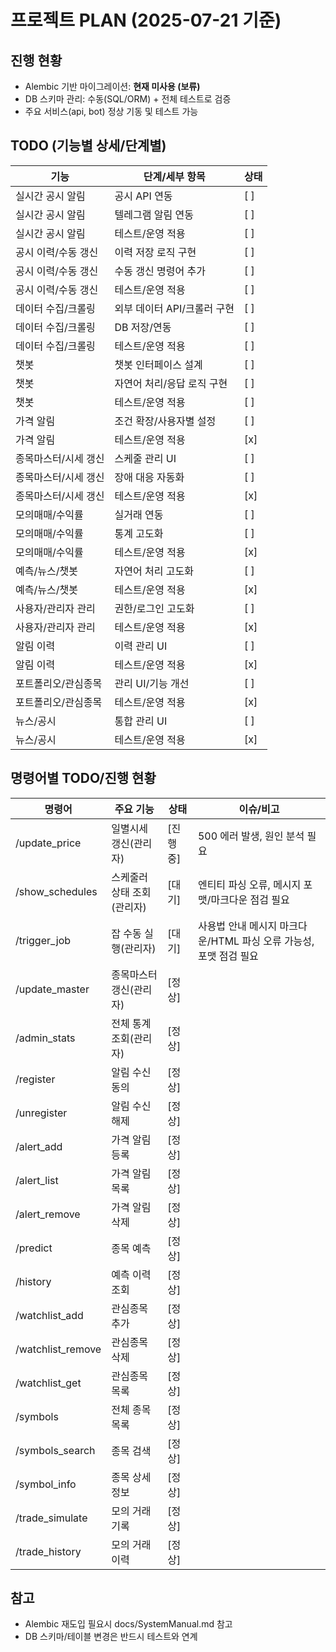 # 프로젝트 PLAN (2025-07-21 기준)

## 진행 현황
- Alembic 기반 마이그레이션: **현재 미사용 (보류)**
- DB 스키마 관리: 수동(SQL/ORM) + 전체 테스트로 검증
- 주요 서비스(api, bot) 정상 기동 및 테스트 가능

## TODO (기능별 상세/단계별)
| 기능 | 단계/세부 항목 | 상태 |
|------|----------------|------|
| 실시간 공시 알림 | 공시 API 연동 | [ ] |
| 실시간 공시 알림 | 텔레그램 알림 연동 | [ ] |
| 실시간 공시 알림 | 테스트/운영 적용 | [ ] |
| 공시 이력/수동 갱신 | 이력 저장 로직 구현 | [ ] |
| 공시 이력/수동 갱신 | 수동 갱신 명령어 추가 | [ ] |
| 공시 이력/수동 갱신 | 테스트/운영 적용 | [ ] |
| 데이터 수집/크롤링 | 외부 데이터 API/크롤러 구현 | [ ] |
| 데이터 수집/크롤링 | DB 저장/연동 | [ ] |
| 데이터 수집/크롤링 | 테스트/운영 적용 | [ ] |
| 챗봇 | 챗봇 인터페이스 설계 | [ ] |
| 챗봇 | 자연어 처리/응답 로직 구현 | [ ] |
| 챗봇 | 테스트/운영 적용 | [ ] |
| 가격 알림 | 조건 확장/사용자별 설정 | [ ] |
| 가격 알림 | 테스트/운영 적용 | [x] |
| 종목마스터/시세 갱신 | 스케줄 관리 UI | [ ] |
| 종목마스터/시세 갱신 | 장애 대응 자동화 | [ ] |
| 종목마스터/시세 갱신 | 테스트/운영 적용 | [x] |
| 모의매매/수익률 | 실거래 연동 | [ ] |
| 모의매매/수익률 | 통계 고도화 | [ ] |
| 모의매매/수익률 | 테스트/운영 적용 | [x] |
| 예측/뉴스/챗봇 | 자연어 처리 고도화 | [ ] |
| 예측/뉴스/챗봇 | 테스트/운영 적용 | [x] |
| 사용자/관리자 관리 | 권한/로그인 고도화 | [ ] |
| 사용자/관리자 관리 | 테스트/운영 적용 | [x] |
| 알림 이력 | 이력 관리 UI | [ ] |
| 알림 이력 | 테스트/운영 적용 | [x] |
| 포트폴리오/관심종목 | 관리 UI/기능 개선 | [ ] |
| 포트폴리오/관심종목 | 테스트/운영 적용 | [x] |
| 뉴스/공시 | 통합 관리 UI | [ ] |
| 뉴스/공시 | 테스트/운영 적용 | [x] |

## 명령어별 TODO/진행 현황
| 명령어 | 주요 기능 | 상태 | 이슈/비고 |
|--------|----------|------|-----------|
| /update_price | 일별시세 갱신(관리자) | [진행중] | 500 에러 발생, 원인 분석 필요 |
| /show_schedules | 스케줄러 상태 조회(관리자) | [대기] | 엔티티 파싱 오류, 메시지 포맷/마크다운 점검 필요 |
| /trigger_job | 잡 수동 실행(관리자) | [대기] | 사용법 안내 메시지 마크다운/HTML 파싱 오류 가능성, 포맷 점검 필요 |
| /update_master | 종목마스터 갱신(관리자) | [정상] |  |
| /admin_stats | 전체 통계 조회(관리자) | [정상] |  |
| /register | 알림 수신 동의 | [정상] |  |
| /unregister | 알림 수신 해제 | [정상] |  |
| /alert_add | 가격 알림 등록 | [정상] |  |
| /alert_list | 가격 알림 목록 | [정상] |  |
| /alert_remove | 가격 알림 삭제 | [정상] |  |
| /predict | 종목 예측 | [정상] |  |
| /history | 예측 이력 조회 | [정상] |  |
| /watchlist_add | 관심종목 추가 | [정상] |  |
| /watchlist_remove | 관심종목 삭제 | [정상] |  |
| /watchlist_get | 관심종목 목록 | [정상] |  |
| /symbols | 전체 종목 목록 | [정상] |  |
| /symbols_search | 종목 검색 | [정상] |  |
| /symbol_info | 종목 상세 정보 | [정상] |  |
| /trade_simulate | 모의 거래 기록 | [정상] |  |
| /trade_history | 모의 거래 이력 | [정상] |  |

## 참고
- Alembic 재도입 필요시 docs/SystemManual.md 참고
- DB 스키마/테이블 변경은 반드시 테스트와 연계 